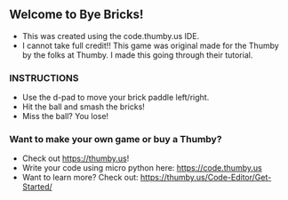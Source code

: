 ## Welcome to Bye Bricks!
- This was created using the code.thumby.us IDE.
- I cannot take full credit!! This game was original made for the Thumby by the folks at Thumby. I made this going through their tutorial.

### INSTRUCTIONS
- Use the d-pad to move your brick paddle left/right.
- Hit the ball and smash the bricks!
- Miss the ball? You lose!

### Want to make your own game or buy a Thumby?
- Check out https://thumby.us!
- Write your code using micro python here: https://code.thumby.us
- Want to learn more? Check out: https://thumby.us/Code-Editor/Get-Started/
